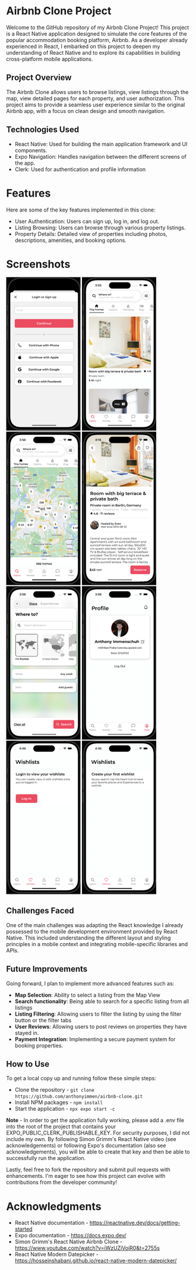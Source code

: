 # Airbnb Clone Project
Welcome to the GitHub repository of my Airbnb Clone Project! This project is a React Native application designed to simulate the core features of the popular accommodation booking platform, Airbnb. As a developer already experienced in React, I embarked on this project to deepen my understanding of React Native and to explore its capabilities in building cross-platform mobile applications.

## Project Overview
The Airbnb Clone allows users to browse listings, view listings through the map, view detailed pages for each property, and user authorization. This project aims to provide a seamless user experience similar to the original Airbnb app, with a focus on clean design and smooth navigation.

## Technologies Used
* React Native: Used for building the main application framework and UI components.
* Expo Navigation: Handles navigation between the different screens of the app.
* Clerk: Used for authentication and profile information

# Features
Here are some of the key features implemented in this clone:
* User Authentication: Users can sign up, log in, and log out.
* Listing Browsing: Users can browse through various property listings.
* Property Details: Detailed view of properties including photos, descriptions, amenities, and booking options.

# Screenshots
<img src="/assets/screenshots/login.png" width=200> <img src="/assets/screenshots/main.png" width=200> <img src="/assets/screenshots/map.png" width=200> <img src="/assets/screenshots/listing.png" width=200> <img src="/assets/screenshots/stays.png" width=200> <img src="/assets/screenshots/profile.png" width=200> <img src="/assets/screenshots/wishlist-logged-out.png" width=200> <img src="/assets/screenshots/wishlist-logged-in.png" width=200>

## Challenges Faced
One of the main challenges was adapting the React knowledge I already possessed to the mobile development environment provided by React Native. This included understanding the different layout and styling principles in a mobile context and integrating mobile-specific libraries and APIs.

## Future Improvements
Going forward, I plan to implement more advanced features such as:
* **Map Selection**: Ability to select a listing from the Map View
* **Search functionality**: Being able to search for a specific listing from all listings
* **Listing Filtering**: Allowing users to filter the listing by using the filter button or the filter tabs
* **User Reviews**: Allowing users to post reviews on properties they have stayed in.
* **Payment Integration**: Implementing a secure payment system for booking properties.

## How to Use
To get a local copy up and running follow these simple steps:
* Clone the repository - ```git clone https://github.com/anthonyimmen/airbnb-clone.git```
* Install NPM packages - ```npm install```
* Start the application - ```npx expo start -c```

**Note** - In order to get the application fully working, please add a .env file into the root of the project that contains your EXPO_PUBLIC_CLERK_PUBLISHABLE_KEY. For security purposes, I did not include my own. By following Simon Grimm's React Native video (see acknowledgements) or following Expo's documentation (also see acknowledgements), you will be able to create that key and then be able to successfully run the application.

Lastly, feel free to fork the repository and submit pull requests with enhancements. I'm eager to see how this project can evolve with contributions from the developer community!

# Acknowledgments
* React Native documentation - https://reactnative.dev/docs/getting-started
* Expo documentation - https://docs.expo.dev/
* Simon Grimm's React Native Airbnb Clone - https://www.youtube.com/watch?v=iWzUZiVoiR0&t=2755s
* React Native Modern Datepicker - https://hosseinshabani.github.io/react-native-modern-datepicker/
